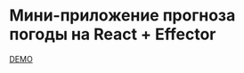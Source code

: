 # Мини-приложение прогноза погоды на React + Effector

[DEMO](https://romanvlasoff.github.io/weather-app-react/)

